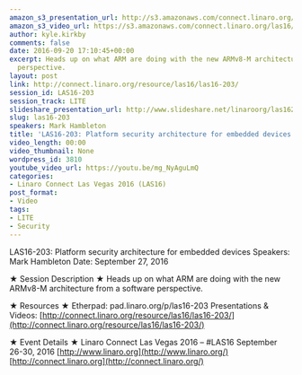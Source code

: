 ```yaml
---
amazon_s3_presentation_url: http://s3.amazonaws.com/connect.linaro.org/las16/Presentations/Tuesday/LAS16-203%20Platform%20security%20architecture%20for%20embedded%20devices%201.3.pptx
amazon_s3_video_url: https://s3.amazonaws.com/connect.linaro.org/las16/Videos/Tuesday/LAS16-203%20Platform%20security%20architecture%20for%20embedded%20devices.mp4
author: kyle.kirkby
comments: false
date: 2016-09-20 17:10:45+00:00
excerpt: Heads up on what ARM are doing with the new ARMv8-M architecture from a software
  perspective.
layout: post
link: http://connect.linaro.org/resource/las16/las16-203/
session_id: LAS16-203
session_track: LITE
slideshare_presentation_url: http://www.slideshare.net/linaroorg/las16203-platform-security-architecture-for-embedded-devices
slug: las16-203
speakers: Mark Hambleton
title: 'LAS16-203: Platform security architecture for embedded devices'
video_length: 00:00
video_thumbnail: None
wordpress_id: 3810
youtube_video_url: https://youtu.be/mg_NyAguLmQ
categories:
- Linaro Connect Las Vegas 2016 (LAS16)
post_format:
- Video
tags:
- LITE
- Security
---
```


LAS16-203: Platform security architecture for embedded devices
Speakers: Mark Hambleton
Date: September 27, 2016

★ Session Description ★
Heads up on what ARM are doing with the new ARMv8-M architecture from a software perspective.

★ Resources ★
Etherpad: pad.linaro.org/p/las16-203
Presentations & Videos: [http://connect.linaro.org/resource/las16/las16-203/](http://connect.linaro.org/resource/las16/las16-203/)

★ Event Details ★
Linaro Connect Las Vegas 2016 – #LAS16
September 26-30, 2016
[http://www.linaro.org](http://www.linaro.org/)
[http://connect.linaro.org](http://connect.linaro.org/)
